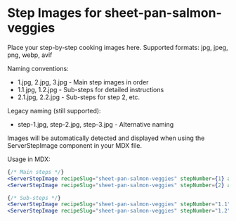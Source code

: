 # Step Images for sheet-pan-salmon-veggies

Place your step-by-step cooking images here. Supported formats: jpg, jpeg, png, webp, avif

Naming conventions:
- 1.jpg, 2.jpg, 3.jpg - Main step images in order
- 1.1.jpg, 1.2.jpg - Sub-steps for detailed instructions
- 2.1.jpg, 2.2.jpg - Sub-steps for step 2, etc.

Legacy naming (still supported):
- step-1.jpg, step-2.jpg, step-3.jpg - Alternative naming

Images will be automatically detected and displayed when using the ServerStepImage component in your MDX file.

Usage in MDX:
```jsx
{/* Main steps */}
<ServerStepImage recipeSlug="sheet-pan-salmon-veggies" stepNumber={1} alt="Step 1" />
<ServerStepImage recipeSlug="sheet-pan-salmon-veggies" stepNumber={2} alt="Step 2" />

{/* Sub-steps */}
<ServerStepImage recipeSlug="sheet-pan-salmon-veggies" stepNumber="1.1" alt="Sub-step 1.1" />
<ServerStepImage recipeSlug="sheet-pan-salmon-veggies" stepNumber="1.2" alt="Sub-step 1.2" />
```
